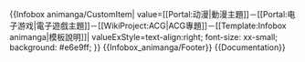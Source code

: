 <includeonly>{{Infobox animanga/CustomItem|
value=[[Portal:动漫|動漫主題]]－[[Portal:电子游戏|電子遊戲主題]]－[[WikiProject:ACG|ACG專題]]－[[Template:Infobox animanga|模板說明]]|
valueExStyle=text-align:right; font-size: xx-small; background: #e6e9ff;
}}
{{Infobox_animanga/Footer}}</includeonly><noinclude>
{{Documentation}}
</noinclude>